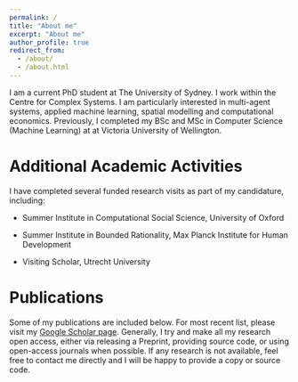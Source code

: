```yaml
---
permalink: /
title: "About me"
excerpt: "About me"
author_profile: true
redirect_from: 
  - /about/
  - /about.html
---
```


I am a current PhD student at The University of Sydney. I work within the Centre for Complex Systems. I am particularly interested in multi-agent systems, applied machine learning, spatial modelling and computational economics. Previously, I completed my BSc and MSc in Computer Science (Machine Learning) at at Victoria University of Wellington.

Additional Academic Activities
======

I have completed several funded research visits as part of my candidature, including:

- Summer Institute in Computational Social Science, University of Oxford

- Summer Institute in Bounded Rationality, Max Planck Institute for Human Development

- Visiting Scholar, Utrecht University


Publications
======

Some of my publications are included below. For most recent list, please visit my [Google Scholar page](https://scholar.google.com/citations?user=yfrOml0AAAAJ&hl=en&oi=ao). Generally, I try and make all my research open access, either via releasing a Preprint, providing source code, or using open-access journals when possible. If any research is not available, feel free to contact me directly and I will be happy to provide a copy or source code.
